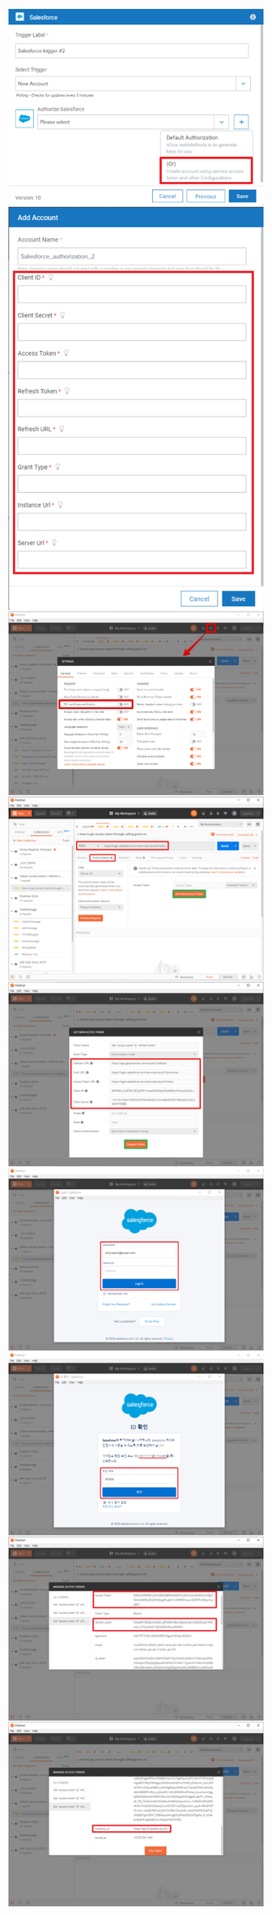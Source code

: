   
  
  ![](./images/Prerequisite.04.Optional.Get-AccessToken-Manually.01.png)
  ![](./images/Prerequisite.04.Optional.Get-AccessToken-Manually.02.png)
  ![](./images/Prerequisite.04.Optional.Get-AccessToken-Manually.03.png)
  ![](./images/Prerequisite.04.Optional.Get-AccessToken-Manually.04.png)
  ![](./images/Prerequisite.04.Optional.Get-AccessToken-Manually.05.png)
  ![](./images/Prerequisite.04.Optional.Get-AccessToken-Manually.06.png)
  ![](./images/Prerequisite.04.Optional.Get-AccessToken-Manually.07.png)
  ![](./images/Prerequisite.04.Optional.Get-AccessToken-Manually.08.png)
  ![](./images/Prerequisite.04.Optional.Get-AccessToken-Manually.09.png)
  
  